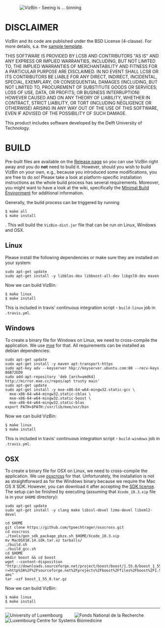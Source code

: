 &nbsp;&nbsp;&nbsp;&nbsp;&nbsp;&nbsp;&nbsp;&nbsp;&nbsp;&nbsp;&nbsp;&nbsp;![VizBin - Seeing is ... binning](http://claczny.github.io/VizBin/images/vizbin_logo.png)

# DISCLAIMER

VizBin and its code are published under the BSD License (4-clause).
For more details, s.a. the [sample template](https://spdx.org/licenses/BSD-4-Clause).

THIS SOFTWARE IS PROVIDED BY LCSB AND CONTRIBUTORS "AS IS" AND ANY
EXPRESS OR IMPLIED WARRANTIES, INCLUDING, BUT NOT LIMITED TO, THE
IMPLIED WARRANTIES OF MERCHANTABILITY AND FITNESS FOR A PARTICULAR
PURPOSE ARE DISCLAIMED. IN NO EVENT SHALL LCSB OR ITS CONTRIBUTORS BE
LIABLE FOR ANY DIRECT, INDIRECT, INCIDENTAL, SPECIAL, EXEMPLARY, OR
CONSEQUENTIAL DAMAGES (INCLUDING, BUT NOT LIMITED TO, PROCUREMENT OF
SUBSTITUTE GOODS OR SERVICES; LOSS OF USE, DATA, OR PROFITS; OR
BUSINESS INTERRUPTION) HOWEVER CAUSED AND ON ANY THEORY OF LIABILITY,
WHETHER IN CONTRACT, STRICT LIABILITY, OR TORT (INCLUDING NEGLIGENCE
OR OTHERWISE) ARISING IN ANY WAY OUT OF THE USE OF THIS SOFTWARE, EVEN
IF ADVISED OF THE POSSIBILITY OF SUCH DAMAGE.

This product includes software developed by the Delft University of Technology.

# BUILD

Pre-built files are available on the [Release page](https://github.com/claczny/VizBin/releases) so you can use VizBin right away and you do **not** need to build it.
However, should you wish to build VizBin on your own, e.g., because you introduced some modifications, you are free to do so!
Please take a look at platform-specific installation instructions as the whole build process has several requirements.
Moreover, you might want to have a look at the wiki, specifically the [Minimal Build Environment](https://github.com/claczny/VizBin/wiki/Minimal-Build-Environment) for additional information.

Generally, the build process can be triggered by running
```
$ make all
$ make install
```
.
This will build the `VizBin-dist.jar` file that can be run on Linux, Windows and OSX.

## Linux

Please install the following dependencies or make sure they are installed on your system:
```
sudo apt-get update
sudo apt-get install -y libblas-dev libboost-all-dev libgsl0-dev maven
```

Now we can build VizBin:
```
$ make linux
$ make install
```

This is included in travis' continuous integration script - `build-linux` job in `.travis.yml`.

## Windows

To create a binary file for Windows on Linux, we need to cross-compile the application.
We use [mxe](https://github.com/mxe/mxe) for that.
All requirements can be installed as debian dependencies:

```
sudo apt-get update
sudo apt-get install -y maven apt-transport-https
sudo apt-key adv --keyserver hkp://keyserver.ubuntu.com:80 --recv-keys 86B72ED9
sudo add-apt-repository 'deb [arch=amd64] http://mirror.mxe.cc/repos/apt trusty main'
sudo apt-get update
sudo apt-get install -y mxe-x86-64-w64-mingw32.static-gcc \
  mxe-x86-64-w64-mingw32.static-cblas \
  mxe-x86-64-w64-mingw32.static-boost \
  mxe-x86-64-w64-mingw32.static-blas
export PATH=$PATH:/usr/lib/mxe/usr/bin
```

Now we can build VizBin:
```
$ make linux
$ make install
```

This is included in travis' continuous integration script - `build-windows` job in `.travis.yml`.

## OSX

To create a binary file for OSX on Linux, we need to cross-compile the application.
We use [osxcross](https://github.com/tpoechtrager/osxcross) for that.
Unfortunately, the installation is not as straightforward as for the Windows binary because we require the Mac OS X SDK.
However, you can download it after accepting the [SDK license](https://download.developer.apple.com/Developer_Tools/Xcode_10.3/Xcode_10.3.xip). 
The setup can be finished by executing (assuming that `Xcode_10.3.xip` file is in your `$HOME` directory):

```
sudo apt-get update
sudo apt-get install -y clang make libssl-devel lzma-devel libxml2-devel

cd $HOME
git clone https://github.com/tpoechtrager/osxcross.git
cd osxcross
./tools/gen_sdk_package_pbzx.sh $HOME/Xcode_10.3.xip
mv MacOSX10.14.sdk.tar.xz tarballs/
./build.sh
./build_gcc.sh
cd $HOME
mkdir boost && cd boost
wget --content-disposition "http://downloads.sourceforge.net/project/boost/boost/1.55.0/boost_1_55_0.tar.gz?r=http%3A%2F%2Fsourceforge.net%2Fprojects%2Fboost%2Ffiles%2Fboost%2F1.55.0%2F&ts=1402397648&use_mirror=softlayer-ams"
tar -xzf boost_1_55_0.tar.gz
```

Now we can build VizBin:
```
$ make linux
$ make install
```

------
![University of Luxembourg](http://claczny.github.io/VizBin/images/Logo_Uni_quadri_88px.jpg) &nbsp;&nbsp;&nbsp;&nbsp;&nbsp;&nbsp;&nbsp;&nbsp; ![Fonds National de la Recherche](http://claczny.github.io/VizBin/images/fnr.gif) &nbsp;&nbsp;&nbsp;&nbsp;&nbsp;&nbsp;&nbsp;&nbsp; ![Luxembourg Centre for Systems Biomedicine](http://claczny.github.io/VizBin/images/LCSB_short_large_RGB_88px.jpg)
